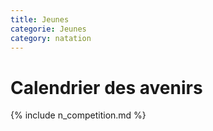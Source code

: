 ```yaml
---
title: Jeunes
categorie: Jeunes
category: natation
---
```


# Calendrier des avenirs

{% include n_competition.md %}
